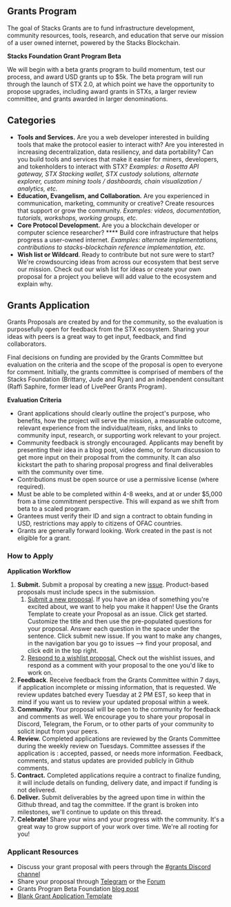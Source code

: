 ## Grants Program

The goal of Stacks Grants are to fund infrastructure development, community resources, tools, research, and education that serve our mission of a user owned internet, powered by the Stacks Blockchain.

**Stacks Foundation Grant Program Beta**

We will begin with a beta grants program to build momentum, test our process, and award USD grants up to $5k. The beta program will run through the launch of STX 2.0, at which point we have the opportunity to propose upgrades, including award grants in STXs, a larger review committee, and grants awarded in larger denominations.

## Categories

- **Tools and Services.** Are you a web developer interested in building tools that make the protocol easier to interact with? Are you interested in increasing decentralization, data resiliency, and data portability? Can you build tools and services that make it easier for miners, developers, and tokenholders to interact with STX? *Examples: a Rosetta API gateway, STX Stacking wallet, STX custody solutions, alternate explorer, custom mining tools / dashboards, chain visualization / analytics, etc.*
- **Education, Evangelism, and Collaboration.** Are you experienced in communication, marketing, community or creative? Create resources that support or grow the community.  *Examples: videos, documentation, tutorials, workshops, working groups, etc.*
- **Core Protocol Development.** Are you a blockchain developer or computer science researcher? **** Build core infrastructure that helps progress a user-owned internet. *Examples: alternate implementations, contributions to stacks-blockchain reference implementation, etc.*
- **Wish list or Wildcard**. Ready to contribute but not sure were to start? We're crowdsourcing ideas from across our ecosystem that best serve our mission. Check out our wish list for ideas or create your own proposal for a project you believe will add value to the ecosystem and explain why.

## Grants Application

Grants Proposals are created by and for the community, so the evaluation is purposefully open for feedback from the STX ecosystem. Sharing your ideas with peers is a great way to get input, feedback, and find collaborators.

Final decisions on funding are provided by the Grants Committee but evaluation on the criteria and the scope of the proposal is open to everyone for comment. Initially, the grants committee is comprised of members of the Stacks Foundation (Brittany, Jude and Ryan) and an independent consultant (Raffi Saphire, former lead of LivePeer Grants Program).

**Evaluation Criteria**

- Grant applications should clearly outline the project's purpose, who benefits, how the project will serve the mission, a measurable outcome, relevant experience from the individual/team, risks, and links to community input, research, or supporting work relevant to your project.
- Community feedback is strongly encouraged. Applicants may benefit by presenting their idea in a blog post, video demo, or forum discussion to get more input on their proposal from the community. It can also kickstart the path to sharing proposal progress and final deliverables with the community over time.
- Contributions must be open source or use a permissive license (where required).
- Must be able to be completed within 4-8 weeks, and at or under $5,000 from a time commitment perspective. This will expand as we shift from beta to a scaled program.
- Grantees must verify their ID and sign a contract to obtain funding in USD, restrictions may apply to citizens of OFAC countries.
- Grants are generally forward looking. Work created in the past is not eligible for a grant.

### How to Apply

**Application Workflow**

1. **Submit.** Submit a proposal by creating a new [issue](https://github.com/stacksgov/Stacks-Grants/issues/new/choose). Product-based proposals must include specs in the submission.
    1. [Submit a new proposal](https://github.com/stacksgov/Stacks-Grants/issues/new/choose). If you have an idea of something you're excited about, we want to help you make it happen! Use the Grants Template to create your Proposal as an issue. Click get started. Customize the title and then use the pre-populated questions for your proposal. Answer each question in the space under the sentence. Click submit new issue. If you want to make any changes, in the navigation bar you go to issues --> find your proposal, and click edit in the top right.
    2. [Respond to a wishlist proposal.](https://github.com/stacksgov/Stacks-Grants/issues) Check out the wishlist issues, and respond as a comment with your proposal to the one you'd like to work on.
2. **Feedback**. Receive feedback from the Grants Committee within 7 days, if application incomplete or missing information, that is requested. We review updates batched every Tuesday at 2 PM EST, so keep that in mind if you want us to review your updated proposal within a week.
3. **Community**. Your proposal will be open to the community for feedback and comments as well. We encourage you to share your proposal in Discord, Telegram, the Forum, or to other parts of your community to solicit input from your peers.
4. **Review.** Completed applications are reviewed by the Grants Committee during the weekly review on Tuesdays. Committee assesses if the application is : accepted, passed, or needs more information. Feedback, comments, and status updates are provided publicly in Github comments.
5. **Contract.** Completed applications require a contract to finalize funding, it will include details on funding, delivery date, and impact if funding is not delivered.
6. **Deliver.** Submit deliverables by the agreed upon time in within the Github thread, and tag the committee. If the grant is broken into milestones, we'll continue to update on this thread.
7. **Celebrate!** Share your wins and your progress with the community. It's a great way to grow support of your work over time. We're all rooting for you!

### Applicant Resources

- Discuss your grant proposal with peers through the [#grants Discord channel](https://discord.gg/YGPBHt)
- Share your proposal through [Telegram](https://t.me/BlockstackChat) or the [Forum](https://forum.blockstack.org/)
- Grants Program Beta Foundation [blog post](https://stacks.org/stacks_grants_beta)
- [Blank Grant Application Template](https://github.com/stacksgov/Stacks-Grants/blob/master/.github/ISSUE_TEMPLATE/grant-application.md)
